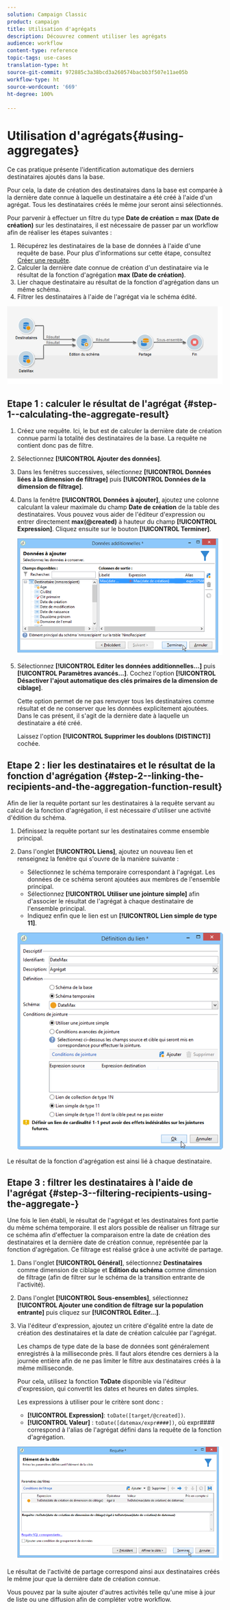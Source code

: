 ```yaml
---
solution: Campaign Classic
product: campaign
title: Utilisation d'agrégats
description: Découvrez comment utiliser les agrégats
audience: workflow
content-type: reference
topic-tags: use-cases
translation-type: ht
source-git-commit: 972885c3a38bcd3a260574bacbb3f507e11ae05b
workflow-type: ht
source-wordcount: '669'
ht-degree: 100%

---
```



# Utilisation d&#39;agrégats{#using-aggregates}

Ce cas pratique présente l&#39;identification automatique des derniers destinataires ajoutés dans la base.

Pour cela, la date de création des destinataires dans la base est comparée à la dernière date connue à laquelle un destinataire a été créé à l&#39;aide d&#39;un agrégat. Tous les destinataires créés le même jour seront ainsi sélectionnés.

Pour parvenir à effectuer un filtre du type **Date de création = max (Date de création)** sur les destinataires, il est nécessaire de passer par un workflow afin de réaliser les étapes suivantes :

1. Récupérez les destinataires de la base de données à l&#39;aide d&#39;une requête de base. Pour plus d&#39;informations sur cette étape, consultez [Créer une requête](../../workflow/using/query.md#creating-a-query).
1. Calculer la dernière date connue de création d&#39;un destinataire via le résultat de la fonction d&#39;agrégation **max (Date de création)**.
1. Lier chaque destinataire au résultat de la fonction d&#39;agrégation dans un même schéma.
1. Filtrer les destinataires à l&#39;aide de l&#39;agrégat via le schéma édité.

![](assets/datamanagement_usecase_1.png)

## Etape 1 : calculer le résultat de l&#39;agrégat {#step-1--calculating-the-aggregate-result}

1. Créez une requête. Ici, le but est de calculer la dernière date de création connue parmi la totalité des destinataires de la base. La requête ne contient donc pas de filtre.
1. Sélectionnez **[!UICONTROL Ajouter des données]**.
1. Dans les fenêtres successives, sélectionnez **[!UICONTROL Données liées à la dimension de filtrage]** puis **[!UICONTROL Données de la dimension de filtrage]**.
1. Dans la fenêtre **[!UICONTROL Données à ajouter]**, ajoutez une colonne calculant la valeur maximale du champ **Date de création** de la table des destinataires. Vous pouvez vous aider de l&#39;éditeur d&#39;expression ou entrer directement **max(@created)** à hauteur du champ **[!UICONTROL Expression]**. Cliquez ensuite sur le bouton **[!UICONTROL Terminer]**.

   ![](assets/datamanagement_usecase_2.png)

1. Sélectionnez **[!UICONTROL Editer les données additionnelles...]** puis **[!UICONTROL Paramètres avancés...]**. Cochez l&#39;option **[!UICONTROL Désactiver l&#39;ajout automatique des clés primaires de la dimension de ciblage]**.

   Cette option permet de ne pas renvoyer tous les destinataires comme résultat et de ne conserver que les données explicitement ajoutées. Dans le cas présent, il s&#39;agit de la dernière date à laquelle un destinataire a été créé.

   Laissez l&#39;option **[!UICONTROL Supprimer les doublons (DISTINCT)]** cochée.

## Etape 2 : lier les destinataires et le résultat de la fonction d&#39;agrégation {#step-2--linking-the-recipients-and-the-aggregation-function-result}

Afin de lier la requête portant sur les destinataires à la requête servant au calcul de la fonction d&#39;agrégation, il est nécessaire d&#39;utiliser une activité d&#39;édition du schéma.

1. Définissez la requête portant sur les destinataires comme ensemble principal.
1. Dans l&#39;onglet **[!UICONTROL Liens]**, ajoutez un nouveau lien et renseignez la fenêtre qui s&#39;ouvre de la manière suivante :

   * Sélectionnez le schéma temporaire correspondant à l&#39;agrégat. Les données de ce schéma seront ajoutées aux membres de l&#39;ensemble principal.
   * Sélectionnez **[!UICONTROL Utiliser une jointure simple]** afin d&#39;associer le résultat de l&#39;agrégat à chaque destinataire de l&#39;ensemble principal.
   * Indiquez enfin que le lien est un **[!UICONTROL Lien simple de type 11]**.

   ![](assets/datamanagement_usecase_3.png)

Le résultat de la fonction d&#39;agrégation est ainsi lié à chaque destinataire.

## Etape 3 : filtrer les destinataires à l&#39;aide de l&#39;agrégat {#step-3--filtering-recipients-using-the-aggregate-}

Une fois le lien établi, le résultat de l&#39;agrégat et les destinataires font partie du même schéma temporaire. Il est alors possible de réaliser un filtrage sur ce schéma afin d&#39;effectuer la comparaison entre la date de création des destinataires et la dernière date de création connue, représentée par la fonction d&#39;agrégation. Ce filtrage est réalisé grâce à une activité de partage.

1. Dans l&#39;onglet **[!UICONTROL Général]**, sélectionnez **Destinataires** comme dimension de ciblage et **Edition du schéma** comme dimension de filtrage (afin de filtrer sur le schéma de la transition entrante de l&#39;activité).
1. Dans l&#39;onglet **[!UICONTROL Sous-ensembles]**, sélectionnez **[!UICONTROL Ajouter une condition de filtrage sur la population entrante]** puis cliquez sur **[!UICONTROL Editer...]**.
1. Via l&#39;éditeur d&#39;expression, ajoutez un critère d&#39;égalité entre la date de création des destinataires et la date de création calculée par l&#39;agrégat.

   Les champs de type date de la base de données sont généralement enregistrés à la milliseconde près. Il faut alors étendre ces derniers à la journée entière afin de ne pas limiter le filtre aux destinataires créés à la même milliseconde.

   Pour cela, utilisez la fonction **ToDate** disponible via l&#39;éditeur d&#39;expression, qui convertit les dates et heures en dates simples.

   Les expressions à utiliser pour le critère sont donc :

   * **[!UICONTROL Expression]**: `toDate([target/@created])`.
   * **[!UICONTROL Valeur]** : `toDate([datemax/expr####])`, où expr#### correspond à l&#39;alias de l&#39;agrégat défini dans la requête de la fonction d&#39;agrégation.

   ![](assets/datamanagement_usecase_4.png)

Le résultat de l&#39;activité de partage correspond ainsi aux destinataires créés le même jour que la dernière date de création connue.

Vous pouvez par la suite ajouter d&#39;autres activités telle qu&#39;une mise à jour de liste ou une diffusion afin de compléter votre workflow.
